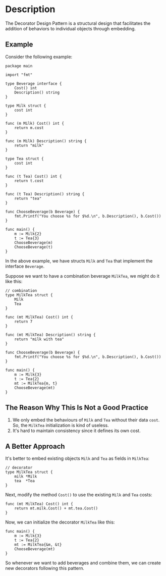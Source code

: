 # Description

The Decorator Design Pattern is a structural design that facilitates the addition of behaviors to individual objects through embedding.

## Example

Consider the following example:

```
package main

import "fmt"

type Beverage interface {
	Cost() int
	Description() string
}

type Milk struct {
	cost int
}

func (m Milk) Cost() int {
	return m.cost
}

func (m Milk) Description() string {
	return "milk"
}

type Tea struct {
	cost int
}

func (t Tea) Cost() int {
	return t.cost
}

func (t Tea) Description() string {
	return "tea"
}

func ChooseBeverage(b Beverage) {
	fmt.Printf("You choose %s for $%d.\n", b.Description(), b.Cost())
}

func main() {
	m := Milk{2}
	t := Tea{3}
	ChooseBeverage(m)
	ChooseBeverage(t)
}
```

In the above example, we have structs `Milk` and `Tea` that implement the interface `Beverage`.

Suppose we want to have a combination beverage `MilkTea`, we might do it like this:

```
// combination
type MilkTea struct {
	Milk
	Tea
}

func (mt MilkTea) Cost() int {
	return 7
}

func (mt MilkTea) Description() string {
	return "milk with tea"
}

func ChooseBeverage(b Beverage) {
	fmt.Printf("You choose %s for $%d.\n", b.Description(), b.Cost())
}

func main() {
	m := Milk{3}
	t := Tea{2}
	mt := MilkTea{m, t}
	ChooseBeverage(mt)
}
```

## The Reason Why This Is Not a Good Practice

1. We only embed the behaviours of `Milk` and `Tea` without their data `cost`. So, the `MilkTea` initialization is kind of useless.
2. It's hard to maintain consistency since it defines its own cost.

## A Better Approach

It's better to embed existing objects `Milk` and `Tea` as fields in `MilkTea`:

```
// decorator
type MilkTea struct {
	milk *Milk
	tea  *Tea
}
```

Next, modify the method `Cost()` to use the existing `Milk` and `Tea` costs:

```
func (mt MilkTea) Cost() int {
	return mt.milk.Cost() + mt.tea.Cost()
}
```

Now, we can initialize the decorator `MilkTea` like this:

```
func main() {
	m := Milk{3}
	t := Tea{2}
	mt := MilkTea{&m, &t}
	ChooseBeverage(mt)
}
```

So whenever we want to add beverages and combine them, we can create new decorators following this pattern.
